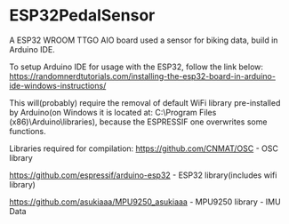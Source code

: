 # ESP32PedalSensor
A ESP32 WROOM TTGO AIO board used a sensor for biking data, build in Arduino IDE.

To setup Arduino IDE for usage with the ESP32, follow the link below:
https://randomnerdtutorials.com/installing-the-esp32-board-in-arduino-ide-windows-instructions/

This will(probably) require the removal of default WiFi library pre-installed by Arduino(on Windows it is located at: C:\Program Files (x86)\Arduino\libraries), because the ESPRESSIF one overwrites some functions.

Libraries required for compilation:
https://github.com/CNMAT/OSC - OSC library

https://github.com/espressif/arduino-esp32 - ESP32 library(includes wifi library)

https://github.com/asukiaaa/MPU9250_asukiaaa - MPU9250 library - IMU Data
